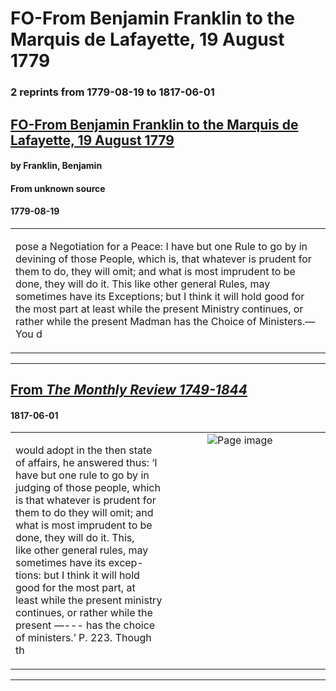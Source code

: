 
# FO-From Benjamin Franklin to the Marquis de Lafayette, 19 August 1779

### 2 reprints from 1779-08-19 to 1817-06-01

## [FO-From Benjamin Franklin to the Marquis de Lafayette, 19 August 1779](https://founders.archives.gov/documents/Franklin/01-30-02-0187)

#### by Franklin, Benjamin

#### From unknown source

#### 1779-08-19

<table style="width: 100%;"><tr><td style="width: 50%">

pose a Negotiation for a Peace: I have but one Rule to go by in devining of those People, which is, that whatever is prudent for them to do, they will omit; and what is most imprudent to be done, they will do it. This like other general Rules, may sometimes have its Exceptions; but I think it will hold good for the most part at least while the present Ministry continues, or rather while the present Madman has the Choice of Ministers.— You d
</td></tr></table>

---

## [From _The Monthly Review 1749-1844_](https://archive.org/details/sim_the-monthly-review_1817-06_83/page/n22/mode/1up?view=theater)

#### 1817-06-01

<table style="width: 100%;"><tr><td style="width: 50%">

  
would adopt in the then state of affairs, he answered thus: ‘I  
have but one rule to go by in judging of those people, which  
is that whatever is prudent for them to do they will omit; and  
what is most imprudent to be done, they will do it. This,  
like other general rules, may sometimes have its excep-  
tions: but I think it will hold good for the most part, at  
least while the present ministry continues, or rather while the  
present —--- has the choice of ministers.’ P. 223. Though th
</td><td style="width: 50%; max-height: 75%; margin: auto; display: block;">
<img alt="Page image" src="https://iiif.archive.org/iiif/sim_the-monthly-review_1817-06_83&#0036;22/pct:14.374326,63.721929,62.648328,12.367900/600,/0/default.jpg"/>
</td>
</tr></table>

---

